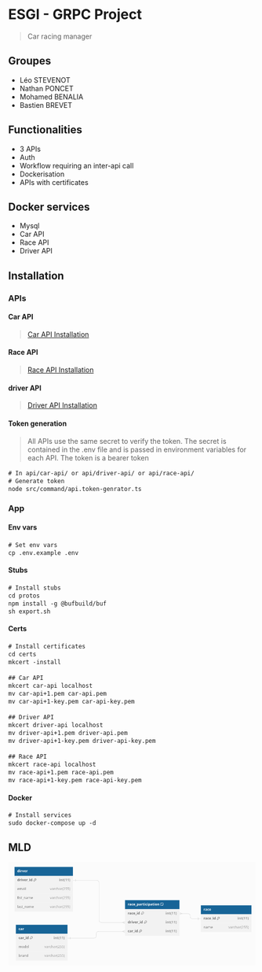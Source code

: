 # ESGI - GRPC Project
> Car racing manager
## Groupes
- Léo STEVENOT
- Nathan PONCET
- Mohamed BENALIA
- Bastien BREVET
## Functionalities
- 3 APIs
- Auth
- Workflow requiring an inter-api call
- Dockerisation
- APIs with certificates
## Docker services
- Mysql
- Car API
- Race API
- Driver API
## Installation
### APIs
#### Car API
>[Car API Installation](api/car-api/readme.md)
#### Race API
>[Race API Installation](api/race-api/readme.md)
#### driver API
>[Driver API Installation](api/driver-api/readme.md)
#### Token generation
> All APIs use the same secret to verify the token.
> The secret is contained in the .env file and is passed in environment variables for each API.
> The token is a bearer token
```shell
# In api/car-api/ or api/driver-api/ or api/race-api/
# Generate token
node src/command/api.token-genrator.ts
```
### App
#### Env vars
```shell
# Set env vars
cp .env.example .env
```
#### Stubs
```shell
# Install stubs
cd protos
npm install -g @bufbuild/buf  
sh export.sh
```
#### Certs
```shell
# Install certificates
cd certs
mkcert -install

## Car API
mkcert car-api localhost
mv car-api+1.pem car-api.pem
mv car-api+1-key.pem car-api-key.pem

## Driver API
mkcert driver-api localhost
mv driver-api+1.pem driver-api.pem
mv driver-api+1-key.pem driver-api-key.pem

## Race API
mkcert race-api localhost
mv race-api+1.pem race-api.pem
mv race-api+1-key.pem race-api-key.pem
```
#### Docker
```shell
# Install services
sudo docker-compose up -d 
```
## MLD
![MLD](documentation/mld.png)


